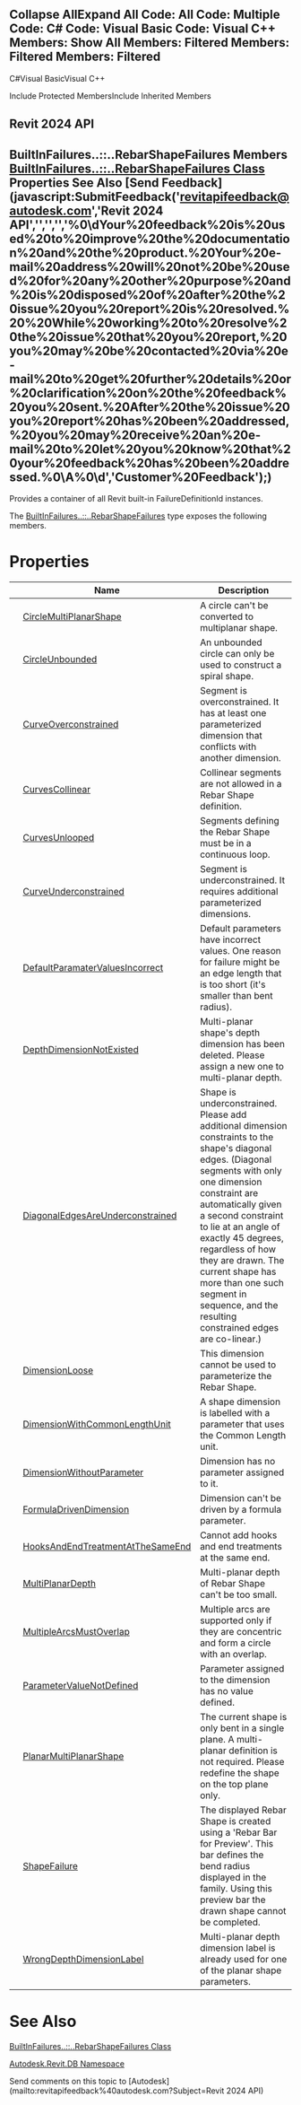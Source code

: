﻿

Collapse AllExpand All Code: All Code: Multiple Code: C# Code: Visual Basic Code: Visual C++  Members: Show All Members: Filtered Members: Filtered Members: Filtered   
---  
  
C#Visual BasicVisual C++

Include Protected MembersInclude Inherited Members

Revit 2024 API  
---  
BuiltInFailures..::..RebarShapeFailures Members  
[BuiltInFailures..::..RebarShapeFailures Class](7e0a8c39-c873-730e-6ffd-2fc6d6f71f3e.md) Properties See Also [Send Feedback](javascript:SubmitFeedback\('revitapifeedback@autodesk.com','Revit 2024 API','','','','%0\\dYour%20feedback%20is%20used%20to%20improve%20the%20documentation%20and%20the%20product.%20Your%20e-mail%20address%20will%20not%20be%20used%20for%20any%20other%20purpose%20and%20is%20disposed%20of%20after%20the%20issue%20you%20report%20is%20resolved.%20%20While%20working%20to%20resolve%20the%20issue%20that%20you%20report,%20you%20may%20be%20contacted%20via%20e-mail%20to%20get%20further%20details%20or%20clarification%20on%20the%20feedback%20you%20sent.%20After%20the%20issue%20you%20report%20has%20been%20addressed,%20you%20may%20receive%20an%20e-mail%20to%20let%20you%20know%20that%20your%20feedback%20has%20been%20addressed.%0\\A%0\\d','Customer%20Feedback'\);)  
---  
  
Provides a container of all Revit built-in FailureDefinitionId instances.

The [BuiltInFailures..::..RebarShapeFailures](7e0a8c39-c873-730e-6ffd-2fc6d6f71f3e.md) type exposes the following members.

# Properties

|  | Name | Description |
| --- | --- | --- |
|  | [CircleMultiPlanarShape](ad509efd-ac26-dc5d-54cd-1cb1c28d69ac.md) | A circle can't be converted to multiplanar shape. |
|  | [CircleUnbounded](d3eeab1b-3e4a-7973-5f2f-ac31e9d1045c.md) | An unbounded circle can only be used to construct a spiral shape. |
|  | [CurveOverconstrained](e83009e5-91d5-49d8-cbdc-c5fbbf45df4a.md) | Segment is overconstrained. It has at least one parameterized dimension that conflicts with another dimension. |
|  | [CurvesCollinear](6f433812-1259-e5ba-1f8c-3556f24e2109.md) | Collinear segments are not allowed in a Rebar Shape definition. |
|  | [CurvesUnlooped](d700b4dc-2bc1-beb4-fa23-ea9bf05518e0.md) | Segments defining the Rebar Shape must be in a continuous loop. |
|  | [CurveUnderconstrained](f1b3d8d6-8d52-bac2-bc0a-cfa6463a3ae0.md) | Segment is underconstrained. It requires additional parameterized dimensions. |
|  | [DefaultParamaterValuesIncorrect](3ca04b0b-1f42-6ad2-5bcd-af1c1dd5e58f.md) | Default parameters have incorrect values. One reason for failure might be an edge length that is too short (it's smaller than bent radius). |
|  | [DepthDimensionNotExisted](fd565083-b1f2-57f0-d476-495a7c4b19d3.md) | Multi-planar shape's depth dimension has been deleted. Please assign a new one to multi-planar depth. |
|  | [DiagonalEdgesAreUnderconstrained](1d84e275-3faf-2ead-358b-bb9d21a7521d.md) | Shape is underconstrained. Please add additional dimension constraints to the shape's diagonal edges. (Diagonal segments with only one dimension constraint are automatically given a second constraint to lie at an angle of exactly 45 degrees, regardless of how they are drawn. The current shape has more than one such segment in sequence, and the resulting constrained edges are co-linear.) |
|  | [DimensionLoose](15fedc66-dd33-375f-0ca9-a957fee2847a.md) | This dimension cannot be used to parameterize the Rebar Shape. |
|  | [DimensionWithCommonLengthUnit](010ac28a-d4d0-b299-a464-7c1fba8c0653.md) | A shape dimension is labelled with a parameter that uses the Common Length unit. |
|  | [DimensionWithoutParameter](d36c8b49-6741-c36f-7b50-90e212a35638.md) | Dimension has no parameter assigned to it. |
|  | [FormulaDrivenDimension](af3c3dc4-6100-2a35-0e00-47c6185650f3.md) | Dimension can't be driven by a formula parameter. |
|  | [HooksAndEndTreatmentAtTheSameEnd](62341bf1-5acd-c5a7-0f00-b9e3d7325513.md) | Cannot add hooks and end treatments at the same end. |
|  | [MultiPlanarDepth](1d2db0fa-9f4b-d00b-2413-ae893ac8ded1.md) | Multi-planar depth of Rebar Shape can't be too small. |
|  | [MultipleArcsMustOverlap](19653fbd-43e2-7d9b-7fc5-9a881bf39dfa.md) | Multiple arcs are supported only if they are concentric and form a circle with an overlap. |
|  | [ParameterValueNotDefined](f88641af-047c-6969-6283-b3b9528937e0.md) | Parameter assigned to the dimension has no value defined. |
|  | [PlanarMultiPlanarShape](5ceb005d-c8a9-045a-00bf-b9ef3059a78a.md) | The current shape is only bent in a single plane. A multi-planar definition is not required. Please redefine the shape on the top plane only. |
|  | [ShapeFailure](4d3eba00-9c8b-cd0d-c33b-3ae2145d1eda.md) | The displayed Rebar Shape is created using a 'Rebar Bar for Preview'. This bar defines the bend radius displayed in the family. Using this preview bar the drawn shape cannot be completed. |
|  | [WrongDepthDimensionLabel](6d8b67fa-22eb-2674-3bc8-9eda54a43b8d.md) | Multi-planar depth dimension label is already used for one of the planar shape parameters. |
  
# See Also

[BuiltInFailures..::..RebarShapeFailures Class](7e0a8c39-c873-730e-6ffd-2fc6d6f71f3e.md)

[Autodesk.Revit.DB Namespace](87546ba7-461b-c646-cbb1-2cb8f5bff8b2.md)

Send comments on this topic to [Autodesk](mailto:revitapifeedback%40autodesk.com?Subject=Revit 2024 API)